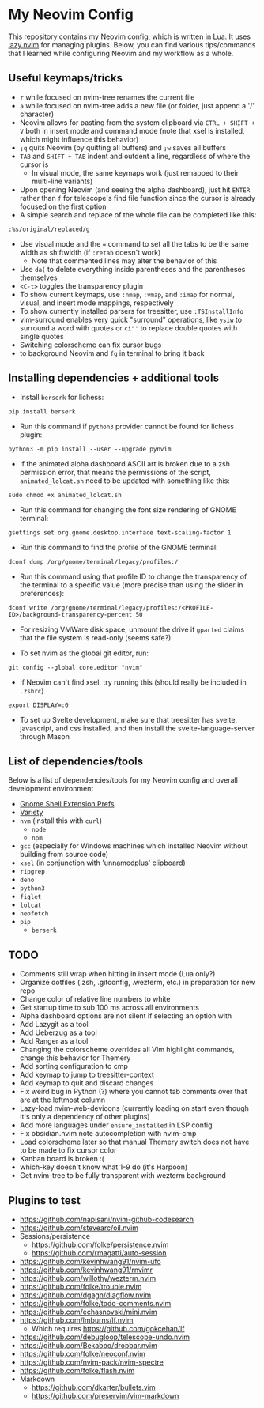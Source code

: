 # My Neovim Config
This repository contains my Neovim config, which is written in Lua. It uses [lazy.nvim](https://github.com/folke/lazy.nvim) for managing plugins. Below, you can find various tips/commands that I learned while configuring Neovim and my workflow as a whole.

## Useful keymaps/tricks
- `r` while focused on nvim-tree renames the current file
- `a` while focused on nvim-tree adds a new file (or folder, just append a '/' character)
- Neovim allows for pasting from the system clipboard via `CTRL + SHIFT + V` both in insert mode and command mode (note that xsel is installed, which might influence this behavior)
- `;q` quits Neovim (by quitting all buffers) and `;w` saves all buffers
- `TAB` and `SHIFT + TAB` indent and outdent a line, regardless of where the cursor is
    - In visual mode, the same keymaps work (just remapped to their multi-line variants)
- Upon opening Neovim (and seeing the alpha dashboard), just hit `ENTER` rather than `f` for telescope's find file function since the cursor is already focused on the first option
- A simple search and replace of the whole file can be completed like this:
```
:%s/original/replaced/g
```
- Use visual mode and the `=` command to set all the tabs to be the same width as shiftwidth (if `:retab` doesn't work)
    - Note that commented lines may alter the behavior of this
- Use `da(` to delete everything inside parentheses and the parentheses themselves
- `<C-t>` toggles the transparency plugin
- To show current keymaps, use `:nmap`, `:vmap`, and `:imap` for normal, visual, and insert mode mappings, respectively
- To show currently installed parsers for treesitter, use `:TSInstallInfo`
- vim-surround enables very quick "surround" operations, like `ysiw` to surround a word with quotes or `ci"'` to replace double quotes with single quotes
- Switching colorscheme can fix cursor bugs
- <C-z> to background Neovim and `fg` in terminal to bring it back

## Installing dependencies + additional tools
- Install `berserk` for lichess:
```
pip install berserk
```
- Run this command if `python3` provider cannot be found for lichess plugin:
```
python3 -m pip install --user --upgrade pynvim
```
- If the animated alpha dashboard ASCII art is broken due to a zsh permission error, that means the permissions of the script, `animated_lolcat.sh` need to be updated with something like this:
```
sudo chmod +x animated_lolcat.sh
```
- Run this command for changing the font size rendering of GNOME terminal:
```
gsettings set org.gnome.desktop.interface text-scaling-factor 1
```
- Run this command to find the profile of the GNOME terminal:
```
dconf dump /org/gnome/terminal/legacy/profiles:/
```
- Run this command using that profile ID to change the transparency of the terminal to a specific value (more precise than using the slider in preferences):
```
dconf write /org/gnome/terminal/legacy/profiles:/<PROFILE-ID>/background-transparency-percent 50
```
- For resizing VMWare disk space, unmount the drive if `gparted` claims that the file system is read-only (seems safe?)

- To set nvim as the global git editor, run:
```
git config --global core.editor "nvim"
```
- If Neovim can't find xsel, try running this (should really be included in `.zshrc`)
```
export DISPLAY=:0
```
- To set up Svelte development, make sure that treesitter has svelte, javascript, and css installed, and then install the svelte-language-server through Mason

## List of dependencies/tools
Below is a list of dependencies/tools for my Neovim config and overall development environment
- [Gnome Shell Extension Prefs](https://www.omgubuntu.co.uk/2017/02/hidden-gnome-shell-extensions-prefs-app)
- [Variety](https://github.com/varietywalls/variety)
- `nvm` (install this with `curl`)
    - `node`
    - `npm`
- `gcc` (especially for Windows machines which installed Neovim without building from source code)
- `xsel` (in conjunction with 'unnamedplus' clipboard)
- `ripgrep`
- `deno`
- `python3`
- `figlet`
- `lolcat`
- `neofetch`
- `pip`
    - `berserk`

## TODO
- Comments still wrap when hitting <CR> in insert mode (Lua only?)
- Organize dotfiles (.zsh, .gitconfig, .wezterm, etc.) in preparation for new repo
- Change color of relative line numbers to white
- Get startup time to sub 100 ms across all environments
- Alpha dashboard options are not silent if selecting an option with <CR>
- Add Lazygit as a tool
- Add Ueberzug as a tool
- Add Ranger as a tool
- Changing the colorscheme overrides all Vim highlight commands, change this behavior for Themery
- Add sorting configuration to cmp
- Add keymap to jump to treesitter-context
- Add keymap to quit and discard changes
- Fix weird bug in Python (?) where you cannot tab comments over that are at the leftmost column
- Lazy-load nvim-web-devicons (currently loading on start even though it's only a dependency of other plugins)
- Add more languages under `ensure_installed` in LSP config
- Fix obsidian.nvim note autocompletion with nvim-cmp
- Load colorscheme later so that manual Themery switch does not have to be made to fix cursor color
- Kanban board is broken :(
- which-key doesn't know what <leader>1-9 do (it's Harpoon)
- Get nvim-tree to be fully transparent with wezterm background

## Plugins to test
- https://github.com/napisani/nvim-github-codesearch
- https://github.com/stevearc/oil.nvim
- Sessions/persistence
    - https://github.com/folke/persistence.nvim
    - https://github.com/rmagatti/auto-session
- https://github.com/kevinhwang91/nvim-ufo
- https://github.com/kevinhwang91/rnvimr
- https://github.com/willothy/wezterm.nvim
- https://github.com/folke/trouble.nvim
- https://github.com/dgagn/diagflow.nvim
- https://github.com/folke/todo-comments.nvim
- https://github.com/echasnovski/mini.nvim
- https://github.com/lmburns/lf.nvim
    - Which requires https://github.com/gokcehan/lf
- https://github.com/debugloop/telescope-undo.nvim
- https://github.com/Bekaboo/dropbar.nvim
- https://github.com/folke/neoconf.nvim
- https://github.com/nvim-pack/nvim-spectre
- https://github.com/folke/flash.nvim
- Markdown
    - https://github.com/dkarter/bullets.vim
    - https://github.com/preservim/vim-markdown
